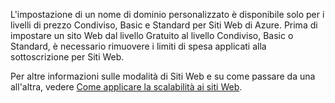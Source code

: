 L'impostazione di un nome di dominio personalizzato è disponibile solo per i livelli di prezzo Condiviso, Basic e Standard per Siti Web di Azure. Prima di impostare un sito Web dal livello Gratuito al livello Condiviso, Basic o Standard, è necessario rimuovere i limiti di spesa applicati alla sottoscrizione per Siti Web. 

Per altre informazioni sulle modalità di Siti Web e su come passare da una all'altra, vedere [Come applicare la scalabilità ai siti Web](/it-it/documentation/articles/web-sites-scale/).
<!--HONumber=42-->
